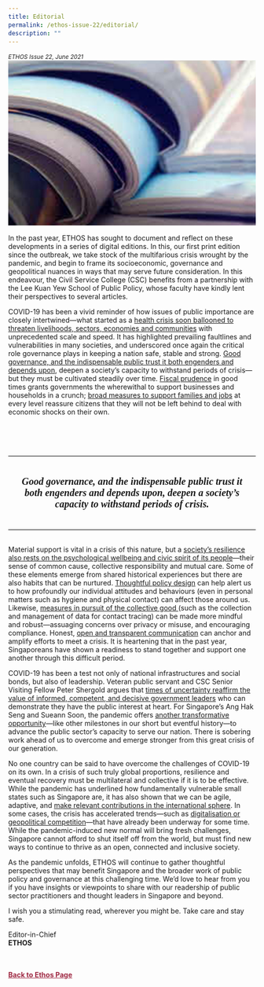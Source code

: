 ```yaml
---
title: Editorial
permalink: /ethos-issue-22/editorial/
description: ""
---
```

<style>

.back a
{
	color: #9f2943;
	font-weight: bold;
}

#banner img
{
	width:100%;
}
	
.author
{
border-bottom: 1px solid black;
margin-top:40px;
padding-bottom:30px;
border-top: 1px solid black;	

}

.author p {
	font-size: 0.9em;
	line-height:24px !important;
	}	

.break
{
   border-top: 1px solid  black;
   border-bottom: 1px solid black;
	 padding:20px;
	text-align:center;
	margin-top:50px;
}
	
.break1
{
font-family: Georgia;
	font-size:20px;
	font-style: italic;
	font-weight: bold;
}

.boxheader {
	color: white !important;
	}	

.containerbox {
	background-color: #B7C9E2;
	border-radius: 10px;
	padding: 5%;
	margin-top: 5%;
	
	}	

li {
	font-size: 15px !important;
	
	}	

</style>

<em><small>ETHOS Issue 22, June 2021</small></em>
<img src="/images/Cropped_images/Ethos_Issue_22/editorial_landing.jpg">

  
<p>In the past year, ETHOS has sought to document and reflect on these developments in a series of digital editions. In this, our first print edition since the outbreak, we take stock of the multifarious crisis wrought by the pandemic, and begin to frame its socioeconomic, governance and geopolitical nuances in ways that may serve future consideration. In this endeavour, the Civil Service College (CSC) benefits from a partnership with the Lee Kuan Yew School of Public Policy, whose faculty have kindly lent their perspectives to several articles.</p>  
  
<p>COVID-19 has been a vivid reminder of how issues of public importance are closely intertwined—what started as a <a href="/ethos-issue-22/taking-stock-of-an-unprecedented-pandemic/">health crisis soon ballooned to threaten livelihoods, sectors, economies and communities</a>&nbsp;with unprecedented scale and speed. It has highlighted prevailing faultlines and vulnerabilities in many societies, and underscored once again the critical role governance plays in keeping a nation safe, stable and strong. <a href="/ethos-issue-22/learning-from-crisis/">Good governance, and the indispensable public trust it both engenders and depends upon</a>, deepen a society’s capacity to withstand periods of crisis—but they must be cultivated steadily over time. <a href="/ethos-issue-22/fiscal-responses-to-covid-19-in-singapore-and-hong-kong/">Fiscal prudence</a>&nbsp;in good times grants governments the wherewithal to support businesses and households in a crunch; <a href="/ethos-issue-22/supporting-jobs-and-livelihoods-during-the-pandemic/">broad measures to support families and jobs</a>&nbsp;at every level reassure citizens that they will not be left behind to deal with economic shocks on their own.</p>  
  
<br>  
  
<div class="break">  
  
<p class="break1">  
Good governance, and the indispensable public trust it both engenders and depends upon, deepen a society’s capacity to withstand periods of crisis.  
</p>  
  
</div>  
  
<br>  
  
<p>Material support is vital in a crisis of this nature, but a <a href="strengthening-mental-wellbeing-in-a-pandemic.html">society’s resilience also rests on the psychological wellbeing and civic spirit of its people</a>—their sense of common cause, collective responsibility and mutual care. Some of these elements emerge from shared historical experiences but there are also habits that can be nurtured. <a href="can-we-nudge-the-pandemic-away.html">Thoughtful policy design</a>&nbsp;can help alert us to how profoundly our individual attitudes and behaviours (even in personal matters such as hygiene and physical contact) can affect those around us. Likewise, <a href="contact-tracing-tech-across-the-data-life-cycle.html">measures in pursuit of the collective good </a>(such as the collection and management of data for contact tracing) can be made more mindful and robust—assuaging concerns over privacy or misuse, and encouraging compliance. Honest, <a href="the-role-of-public-communications-and-engagement-in-a-pandemic.html">open and transparent communication</a>&nbsp;can anchor and amplify efforts to meet a crisis. It is heartening that in the past year, Singaporeans have shown a readiness to stand together and support one another through this difficult period.</p>  
  
<p>COVID-19 has been a test not only of national infrastructures and social bonds, but also of leadership. Veteran public servant and CSC Senior Visiting Fellow Peter Shergold argues that <a href="leadership-at-a-time-of-(another)-crisis.html">times of uncertainty reaffirm the value of informed, competent, and decisive government leaders</a>&nbsp;who can demonstrate they have the public interest at heart. For Singapore’s Ang Hak Seng and Sueann Soon, the pandemic offers <a href="transformation-in-the-singapore-public-service-emerging-stronger-from-the-pandemic.html">another transformative opportunity</a>—like other milestones in our short but eventful history—to advance the public sector’s capacity to serve our nation. There is sobering work ahead of us to overcome and emerge stronger from this great crisis of our generation.</p>  
  
<p>No one country can be said to have overcome the challenges of COVID-19 on its own. In a crisis of such truly global proportions, resilience and eventual recovery must be multilateral and collective if it is to be effective. While the pandemic has underlined how fundamentally vulnerable small states such as Singapore are, it has also shown that we can be agile, adaptive, and <a href="covid-19-and-singapore%27s-health-diplomacy.html">make relevant contributions in the international sphere</a>. In some cases, the crisis has accelerated trends—such as <a href="the-global-pandemic-us-china-relations-and-implications-for-singapore-and-asean.html">digitalisation or geopolitical competition</a>—that have already been underway for some time. While the pandemic-induced new normal will bring fresh challenges, Singapore cannot afford to shut itself off from the world, but must find new ways to continue to thrive as an open, connected and inclusive society.</p>  
  
<p>As the pandemic unfolds, ETHOS will continue to gather thoughtful perspectives that may benefit Singapore and the broader work of public policy and governance at this challenging time. We’d love to hear from you if you have insights or viewpoints to share with our readership of public sector practitioners and thought leaders in Singapore and beyond.</p>  
  
<p>I wish you a stimulating read, wherever you might be. Take care and stay safe.</p>  
  
  
<p>Editor-in-Chief  
<br>  
<strong>ETHOS</strong></p>  
    
  




<br>
<br>	
<div class="back">
<a href="/ethos/">Back to Ethos Page</a>	
</div>